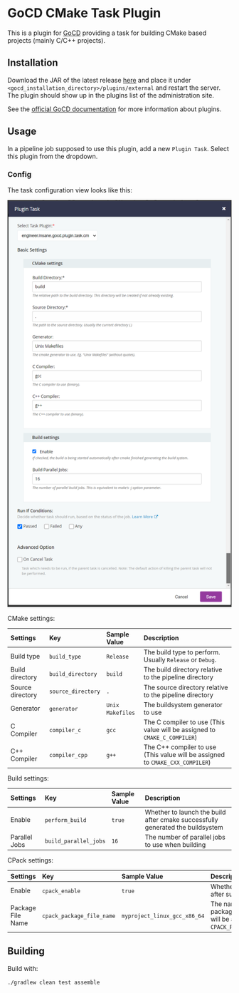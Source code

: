 # GoCD CMake Task Plugin

This is a plugin for [GoCD](https://gocd.org) providing a task for building CMake based projects (mainly C/C++ projects).

## Installation
Download the JAR of the latest release [here](https://github.com/Tectu/gocd-cmake-task/releases) and place it under `<gocd_installation_directory>/plugins/external` and restart the server. The plugin
should show up in the plugins list of the administration site.

See the [official GoCD documentation](https://docs.gocd.org/current/extension_points/plugin_user_guide.html#installing-and-uninstalling-of-plugins) for more information about plugins.

## Usage
In a pipeline job supposed to use this plugin, add a new `Plugin Task`. Select this plugin from the dropdown.

### Config
The task configuration view looks like this:

![Task Configuration View](docs/screenshots/task_config_01.png)

CMake settings:

| Settings | Key | Sample Value | Description |
| :--- | :--- | :--- | :--- |
| Build type | `build_type` | `Release` | The build type to perform. Usually `Release` or `Debug`. |
| Build directory | `build_directory` | `build` | The build directory relative to the pipeline directory |
| Source directory | `source_directory` | `.` | The source directory relative to the pipeline directory |
| Generator | `generator` | `Unix Makefiles` | The buildsystem generator to use |
| C Compiler | `compiler_c` | `gcc` | The C compiler to use (This value will be assigned to `CMAKE_C_COMPILER`) |
| C++ Compiler | `compiler_cpp` | `g++` | The C++ compiler to use (This value will be assigned to `CMAKE_CXX_COMPILER`) |

Build settings:

| Settings | Key | Sample Value | Description |
| :--- | :--- | :--- | :--- |
| Enable | `perform_build` | `true` | Whether to launch the build after cmake successfully generated the buildsystem |
| Parallel Jobs | `build_parallel_jobs` | `16` | The number of parallel jobs to use when building |

CPack settings:

| Settings | Key | Sample Value | Description |
| :--- | :--- | :--- | :--- |
| Enable | `cpack_enable` | `true` | Whether to run CPack after successful building. |
| Package File Name | `cpack_package_file_name` | `myproject_linux_gcc_x86_64` | The name of the resulting package file. This value will be assigned to `CPACK_PACKAGE_FILE_NAME`). |

## Building
Build with:
```shell script
./gradlew clean test assemble
```
